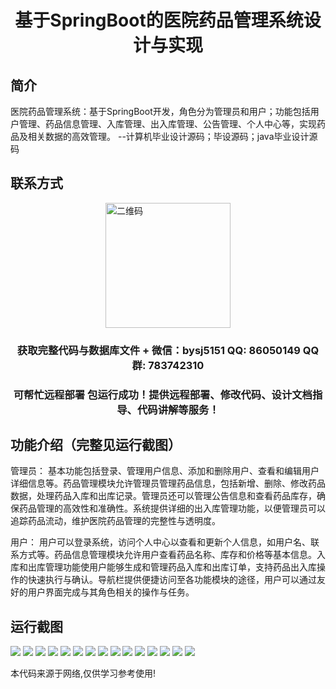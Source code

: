 <p><h1 align="center">基于SpringBoot的医院药品管理系统设计与实现</h1></p>

## 简介
医院药品管理系统：基于SpringBoot开发，角色分为管理员和用户；功能包括用户管理、药品信息管理、入库管理、出入库管理、公告管理、个人中心等，实现药品及相关数据的高效管理。    --计算机毕业设计源码；毕设源码；java毕业设计源码


## 联系方式
<img src="https://bs-1329754181.cos.ap-shanghai.myqcloud.com/wx.jpg" alt="二维码" style="display: block; margin: 0 auto;" width="200px">
<p><h3 align="center">获取完整代码与数据库文件 + 微信：bysj5151 QQ: 86050149 QQ群: 783742310</h3></p>
<p><h3 align="center">可帮忙远程部署 包运行成功！提供远程部署、修改代码、设计文档指导、代码讲解等服务！</h3></p>

## 功能介绍（完整见运行截图）
管理员： 基本功能包括登录、管理用户信息、添加和删除用户、查看和编辑用户详细信息等。药品管理模块允许管理员管理药品信息，包括新增、删除、修改药品数据，处理药品入库和出库记录。管理员还可以管理公告信息和查看药品库存，确保药品管理的高效性和准确性。系统提供详细的出入库管理功能，以便管理员可以追踪药品流动，维护医院药品管理的完整性与透明度。

用户： 用户可以登录系统，访问个人中心以查看和更新个人信息，如用户名、联系方式等。药品信息管理模块允许用户查看药品名称、库存和价格等基本信息。入库和出库管理功能使用户能够生成和管理药品入库和出库订单，支持药品出入库操作的快速执行与确认。导航栏提供便捷访问至各功能模块的途径，用户可以通过友好的用户界面完成与其角色相关的操作与任务。


## 运行截图
![](https://bs-1329754181.cos.ap-shanghai.myqcloud.com/spring/HospitalPharmacyManagementSystemDesignAndImplementation/img/001.jpg)
![](https://bs-1329754181.cos.ap-shanghai.myqcloud.com/spring/HospitalPharmacyManagementSystemDesignAndImplementation/img/002.jpg)
![](https://bs-1329754181.cos.ap-shanghai.myqcloud.com/spring/HospitalPharmacyManagementSystemDesignAndImplementation/img/003.jpg)
![](https://bs-1329754181.cos.ap-shanghai.myqcloud.com/spring/HospitalPharmacyManagementSystemDesignAndImplementation/img/004.jpg)
![](https://bs-1329754181.cos.ap-shanghai.myqcloud.com/spring/HospitalPharmacyManagementSystemDesignAndImplementation/img/005.jpg)
![](https://bs-1329754181.cos.ap-shanghai.myqcloud.com/spring/HospitalPharmacyManagementSystemDesignAndImplementation/img/006.jpg)
![](https://bs-1329754181.cos.ap-shanghai.myqcloud.com/spring/HospitalPharmacyManagementSystemDesignAndImplementation/img/007.jpg)
![](https://bs-1329754181.cos.ap-shanghai.myqcloud.com/spring/HospitalPharmacyManagementSystemDesignAndImplementation/img/008.jpg)
![](https://bs-1329754181.cos.ap-shanghai.myqcloud.com/spring/HospitalPharmacyManagementSystemDesignAndImplementation/img/009.jpg)
![](https://bs-1329754181.cos.ap-shanghai.myqcloud.com/spring/HospitalPharmacyManagementSystemDesignAndImplementation/img/010.jpg)
![](https://bs-1329754181.cos.ap-shanghai.myqcloud.com/spring/HospitalPharmacyManagementSystemDesignAndImplementation/img/011.jpg)
![](https://bs-1329754181.cos.ap-shanghai.myqcloud.com/spring/HospitalPharmacyManagementSystemDesignAndImplementation/img/012.jpg)
![](https://bs-1329754181.cos.ap-shanghai.myqcloud.com/spring/HospitalPharmacyManagementSystemDesignAndImplementation/img/013.jpg)
![](https://bs-1329754181.cos.ap-shanghai.myqcloud.com/spring/HospitalPharmacyManagementSystemDesignAndImplementation/img/014.jpg)
![](https://bs-1329754181.cos.ap-shanghai.myqcloud.com/spring/HospitalPharmacyManagementSystemDesignAndImplementation/img/015.jpg)

<p>本代码来源于网络,仅供学习参考使用!</p>
